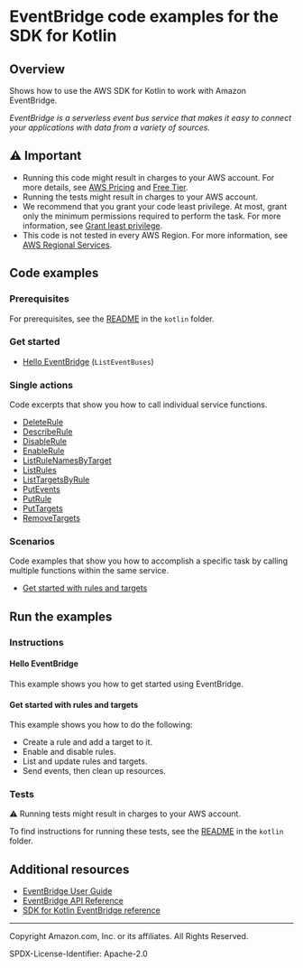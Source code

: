# EventBridge code examples for the SDK for Kotlin

## Overview

Shows how to use the AWS SDK for Kotlin to work with Amazon EventBridge.

<!--custom.overview.start-->
<!--custom.overview.end-->

_EventBridge is a serverless event bus service that makes it easy to connect your applications with data from a variety of sources._

## ⚠ Important

* Running this code might result in charges to your AWS account. For more details, see [AWS Pricing](https://aws.amazon.com/pricing/) and [Free Tier](https://aws.amazon.com/free/).
* Running the tests might result in charges to your AWS account.
* We recommend that you grant your code least privilege. At most, grant only the minimum permissions required to perform the task. For more information, see [Grant least privilege](https://docs.aws.amazon.com/IAM/latest/UserGuide/best-practices.html#grant-least-privilege).
* This code is not tested in every AWS Region. For more information, see [AWS Regional Services](https://aws.amazon.com/about-aws/global-infrastructure/regional-product-services).

<!--custom.important.start-->
<!--custom.important.end-->

## Code examples

### Prerequisites

For prerequisites, see the [README](../../README.md#Prerequisites) in the `kotlin` folder.


<!--custom.prerequisites.start-->
<!--custom.prerequisites.end-->

### Get started

- [Hello EventBridge](src/main/kotlin/com/kotlin/eventbridge/HelloEventBridge.kt#L5) (`ListEventBuses`)


### Single actions

Code excerpts that show you how to call individual service functions.

- [DeleteRule](src/main/kotlin/com/kotlin/eventbridge/EventbridgeMVP.kt#L339)
- [DescribeRule](src/main/kotlin/com/kotlin/eventbridge/EventbridgeMVP.kt#L493)
- [DisableRule](src/main/kotlin/com/kotlin/eventbridge/EventbridgeMVP.kt#L507)
- [EnableRule](src/main/kotlin/com/kotlin/eventbridge/EventbridgeMVP.kt#L507)
- [ListRuleNamesByTarget](src/main/kotlin/com/kotlin/eventbridge/EventbridgeMVP.kt#L557)
- [ListRules](src/main/kotlin/com/kotlin/eventbridge/EventbridgeMVP.kt#L671)
- [ListTargetsByRule](src/main/kotlin/com/kotlin/eventbridge/EventbridgeMVP.kt#L573)
- [PutEvents](src/main/kotlin/com/kotlin/eventbridge/EventbridgeMVP.kt#L380)
- [PutRule](src/main/kotlin/com/kotlin/eventbridge/CreateRuleSchedule.kt#L49)
- [PutTargets](src/main/kotlin/com/kotlin/eventbridge/EventbridgeMVP.kt#L589)
- [RemoveTargets](src/main/kotlin/com/kotlin/eventbridge/EventbridgeMVP.kt#L352)

### Scenarios

Code examples that show you how to accomplish a specific task by calling multiple
functions within the same service.

- [Get started with rules and targets](src/main/kotlin/com/kotlin/eventbridge/EventbridgeMVP.kt)


<!--custom.examples.start-->
<!--custom.examples.end-->

## Run the examples

### Instructions


<!--custom.instructions.start-->
<!--custom.instructions.end-->

#### Hello EventBridge

This example shows you how to get started using EventBridge.



#### Get started with rules and targets

This example shows you how to do the following:

- Create a rule and add a target to it.
- Enable and disable rules.
- List and update rules and targets.
- Send events, then clean up resources.

<!--custom.scenario_prereqs.eventbridge_Scenario_GettingStarted.start-->
<!--custom.scenario_prereqs.eventbridge_Scenario_GettingStarted.end-->


<!--custom.scenarios.eventbridge_Scenario_GettingStarted.start-->
<!--custom.scenarios.eventbridge_Scenario_GettingStarted.end-->

### Tests

⚠ Running tests might result in charges to your AWS account.


To find instructions for running these tests, see the [README](../../README.md#Tests)
in the `kotlin` folder.



<!--custom.tests.start-->
<!--custom.tests.end-->

## Additional resources

- [EventBridge User Guide](https://docs.aws.amazon.com/eventbridge/latest/userguide/eb-what-is.html)
- [EventBridge API Reference](https://docs.aws.amazon.com/eventbridge/latest/APIReference/Welcome.html)
- [SDK for Kotlin EventBridge reference](https://sdk.amazonaws.com/kotlin/api/latest/eventbridge/index.html)

<!--custom.resources.start-->
<!--custom.resources.end-->

---

Copyright Amazon.com, Inc. or its affiliates. All Rights Reserved.

SPDX-License-Identifier: Apache-2.0